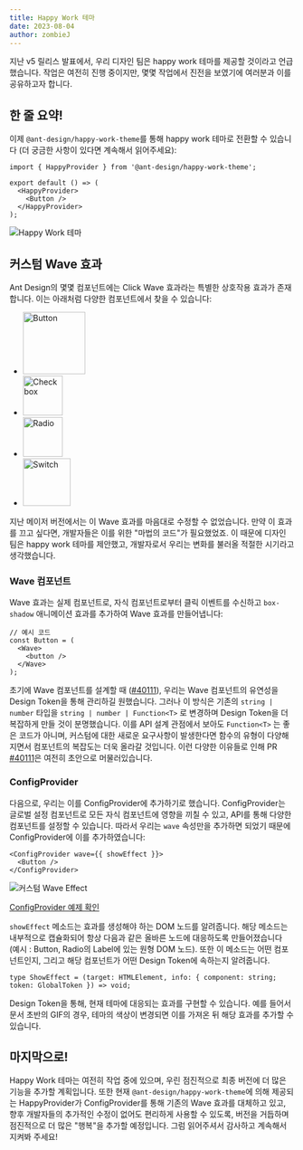 ```yaml
---
title: Happy Work 테마
date: 2023-08-04
author: zombieJ
---
```


<!-- Release = 릴리스 (한국어 내에서 발음 그대로 음차하여 사용하는 경우가 더 많다고 판단됨) -->

지난 v5 릴리스 발표에서, 우리 디자인 팀은 happy work 테마를 제공할 것이라고 언급했습니다. 작업은 여전히 진행 중이지만, 몇몇 작업에서 진전을 보였기에 여러분과 이를 공유하고자 합니다.

## 한 줄 요약!

<!-- 실제로는 Theme Effect (테마라고 번역하는 것이 더 와닿을 것이라고 생각하여 이렇게 번역함) -->

이제 `@ant-design/happy-work-theme`를 통해 happy work 테마로 전환할 수 있습니다 (더 궁금한 사항이 있다면 계속해서 읽어주세요):

```tsx
import { HappyProvider } from '@ant-design/happy-work-theme';

export default () => (
  <HappyProvider>
    <Button />
  </HappyProvider>
);
```

![Happy Work 테마](https://github.com/react-component/picker/assets/5378891/3c54ef05-5448-4619-b492-b5328c032c52)

<!-- Customize를 어떻게 번역할 것인가 (사용자 정의? 커스텀? ) -->

## 커스텀 Wave 효과

<!-- 클릭 Wave ? Click Wave 효과 ??? 하나의 고유 명사? 같은 거라고 생각해서 Click Wave로 번역함 -->
<!-- 또한 아래와 같이 다양한 컴포넌트에서 .. 라는 표현은 없으나 실제 의미를 더욱 강조하기 위해서 해당 표현을 사용하였음 -->

Ant Design의 몇몇 컴포넌트에는 Click Wave 효과라는 특별한 상호작용 효과가 존재합니다. 이는 아래처럼 다양한 컴포넌트에서 찾을 수 있습니다:

- <img alt="Button" height="110" src="https://github.com/react-component/picker/assets/5378891/60aaad50-cfd5-4c1f-b91f-0be217877f3f" />
- <img alt="Checkbox" height="70" src="https://github.com/react-component/picker/assets/5378891/f7d64d64-29db-4c9c-a0d6-de8b36a31d48" />
- <img alt="Radio" height="70" src="https://github.com/react-component/picker/assets/5378891/9f4edaa8-26f7-468c-bcf3-1ce80163bf0e" />
- <img alt="Switch" height="84" src="https://github.com/react-component/picker/assets/5378891/16abcee6-32d0-4075-bc4c-440d8aade067" />

지난 메이저 버전에서는 이 Wave 효과를 마음대로 수정할 수 없었습니다. 만약 이 효과를 끄고 싶다면, 개발자들은 이를 위한 "마법의 코드"가 필요했었죠. 이 때문에 디자인 팀은 happy work 테마를 제안했고, 개발자로서 우리는 변화를 불러올 적절한 시기라고 생각했습니다.

### Wave 컴포넌트

<!-- 실제 문장의 구조와는 다르지만, 이해의 편의성과 문맥을 살리기 위하여 문장의 구조를 조금 다르게 번역하였음. -->

Wave 효과는 실제 컴포넌트로, 자식 컴포넌트로부터 클릭 이벤트를 수신하고 `box-shadow` 애니메이션 효과를 추가하여 Wave 효과를 만들어냅니다:

```tsx
// 예시 코드
const Button = (
  <Wave>
    <button />
  </Wave>
);
```

<!-- Design Token을 번역할 것인가? -->
<!-- 의미를 더 살리기 위해서 표현과 문장 구조를 변경함 (이해를 돕기 위해서 생략된 단어를 다시 추가했다) -->
<!-- Wave Customization Ability를 Wave 컴포넌트의 유연성으로 번역하였음 (괜찮은걸까?) -->

초기에 Wave 컴포넌트를 설계할 때 ([#40111](https://github.com/ant-design/ant-design/pull/40111)), 우리는 Wave 컴포넌트의 유연성을 Design Token을 통해 관리하길 원했습니다. 그러나 이 방식은 기존의 `string | number` 타입을 `string | number | Function<T>` 로 변경하며 Design Token을 더 복잡하게 만들 것이 분명했습니다. 이를 API 설계 관점에서 보아도 `Function<T>` 는 좋은 코드가 아니며, 커스텀에 대한 새로운 요구사항이 발생한다면 함수의 유형이 다양해지면서 컴포넌트의 복잡도는 더욱 올라갈 것입니다. 이런 다양한 이유들로 인해 PR [#40111](https://github.com/ant-design/ant-design/pull/40111)은 여전히 초안으로 머물러있습니다.

### ConfigProvider

<!-- 표현을 너무 축약했다고 생각해서, 문장을 추가적으로 넣었다. -->

다음으로, 우리는 이를 ConfigProvider에 추가하기로 했습니다. ConfigProvider는 글로벌 설정 컴포넌트로 모든 자식 컴포넌트에 영향을 끼칠 수 있고, API를 통해 다양한 컴포넌트를 설정할 수 있습니다. 따라서 우리는 `wave` 속성만을 추가하면 되었기 때문에 ConfigProvider에 이를 추가하였습니다:

```tsx
<ConfigProvider wave={{ showEffect }}>
  <Button />
</ConfigProvider>
```

![커스텀 Wave Effect](https://github.com/react-component/picker/assets/5378891/425094d8-8767-4a53-85fb-5b13b888f2c4)

[ConfigProvider 예제 확인](/components/config-provider#config-provider-demo-wave)

`showEffect` 메소드는 효과를 생성해야 하는 DOM 노드를 알려줍니다. 해당 메소드는 내부적으로 캡슐화되어 항상 다음과 같은 올바른 노드에 대응하도록 만들어졌습니다 (예시 : Button, Radio의 Label에 있는 원형 DOM 노드). 또한 이 메소드는 어떤 컴포넌트인지, 그리고 해당 컴포넌트가 어떤 Design Token에 속하는지 알려줍니다.

```tsx
type ShowEffect = (target: HTMLElement, info: { component: string; token: GlobalToken }) => void;
```

Design Token을 통해, 현재 테마에 대응되는 효과를 구현할 수 있습니다. 예를 들어서 문서 초반의 GIF의 경우, 테마의 색상이 변경되면 이를 가져온 뒤 해당 효과를 추가할 수 있습니다.

## 마지막으로!

Happy Work 테마는 여전히 작업 중에 있으며, 우린 점진적으로 최종 버전에 더 많은 기능을 추가할 계획입니다. 또한 현재 `@ant-design/happy-work-theme`에 의해 제공되는 HappyProvider가 ConfigProvider를 통해 기존의 Wave 효과를 대체하고 있고, 향후 개발자들의 추가적인 수정이 없어도 편리하게 사용할 수 있도록, 버전을 거듭하며 점진적으로 더 많은 "행복"을 추가할 예정입니다. 그럼 읽어주셔서 감사하고 계속해서 지켜봐 주세요!
